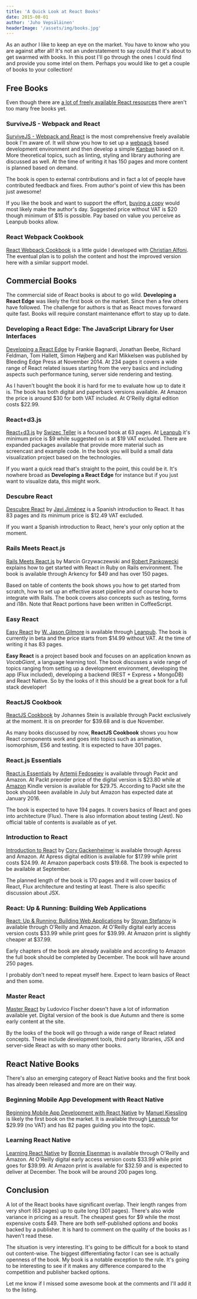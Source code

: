 ```yaml
---
title: 'A Quick Look at React Books'
date: 2015-08-01
author: 'Juho Vepsäläinen'
headerImage: '/assets/img/books.jpg'
---
```


As an author I like to keep an eye on the market. You have to know who you are against after all! It's not an understatement to say could that it's about to get swarmed with books. In this post I'll go through the ones I could find and provide you some intel on them. Perhaps you would like to get a couple of books to your collection!

## Free Books

Even though there are [a lot of freely available React resources](https://github.com/enaqx/awesome-react) there aren't too many free books yet.

### SurviveJS - Webpack and React

[SurviveJS - Webpack and React](http://survivejs.com/) is the most comprehensive freely available book I'm aware of. It will show you how to set up a [webpack](https://webpack.github.io/) based development environment and then develop a simple [Kanban](https://en.wikipedia.org/wiki/Kanban) based on it. More theoretical topics, such as linting, styling and library authoring are discussed as well. At the time of writing it has 150 pages and more content is planned based on demand.

The book is open to external contributions and in fact a lot of people have contributed feedback and fixes. From author's point of view this has been just awesome!

If you like the book and want to support the effort, [buying a copy](https://leanpub.com/survivejs_webpack_react) would most likely make the author's day. Suggested price without VAT is $20 though minimum of $15 is possible. Pay based on value you perceive as Leanpub books allow.

### React Webpack Cookbook

[React Webpack Cookbook](https://christianalfoni.github.io/react-webpack-cookbook/) is a little guide I developed with [Christian Alfoni](http://www.christianalfoni.com/). The eventual plan is to polish the content and host the improved version here with a similar support model.

## Commercial Books

The commercial side of React books is about to go wild. **Developing a React Edge** was likely the first book on the market. Since then a few others have followed. The challenge for authors is that as React moves forward quite fast. Books will require constant maintenance effort to stay up to date.

### Developing a React Edge: The JavaScript Library for User Interfaces

[Developing a React Edge](http://shop.oreilly.com/product/9781939902122.do) by Frankie Bagnardi, Jonathan Beebe, Richard Feldman, Tom Hallett, Simon Højberg and Karl Mikkelsen was published by Bleeding Edge Press at November 2014. At 234 pages it covers a wide range of React related issues starting from the very basics and including aspects such performance tuning, server side rendering and testing.

As I haven't bought the book it is hard for me to evaluate how up to date it is. The book has both digital and paperback versions available. At Amazon the price is around $30 for both VAT included. At O'Reilly digital edition costs $22.99.

### React+d3.js

[React+d3.js](http://swizec.com/reactd3js/) by [Swizec Teller](http://swizec.com/) is a focused book at 63 pages. At [Leanpub](https://leanpub.com/reactd3js) it's minimum price is $9 while suggested on is at $19 VAT excluded. There are expanded packages available that provide more material such as screencast and example code. In the book you will build a small data visualization project based on the technologies.

If you want a quick read that's straight to the point, this could be it. It's nowhere broad as **Developing a React Edge** for instance but if you just want to visualize data, this might work.

### Descubre React

[Descubre React](https://leanpub.com/descubre-react) by [Javi Jiménez](http://soyjavi.com/) is a Spanish introduction to React. It has 83 pages and its minimum price is $12.49 VAT excluded.

If you want a Spanish introduction to React, here's your only option at the moment.

### Rails Meets React.js

[Rails Meets React.js](http://blog.arkency.com/rails-react/) by Marcin Grzywaczewski and [Robert Pankowecki](http://robert.pankowecki.pl/) explains how to get started with React in Ruby on Rails environment. The book is available through Arkency for $49 and has over 150 pages.

Based on table of contents the book shows you how to get started from scratch, how to set up an effective asset pipeline and of course how to integrate with Rails. The book covers also concepts such as testing, forms and i18n. Note that React portions have been written in CoffeeScript.

### Easy React

[Easy React](http://easyreactbook.com/) by [W. Jason Gilmore](http://www.wjgilmore.com/) is available through [Leanpub](https://leanpub.com/easyreact). The book is currently in beta and the price starts from $14.99 without VAT. At the time of writing it has 83 pages.

**Easy React** is a project based book and focuses on an application known as *VocabGiant*, a language learning tool. The book discusses a wide range of topics ranging from setting up a development environment, developing the app (Flux included), developing a backend (REST + Express + MongoDB) and React Native. So by the looks of it this should be a great book for a full stack developer!

### ReactJS Cookbook

[ReactJS Cookbook](https://www.packtpub.com/web-development/reactjs-cookbook) by Johannes Stein is available through Packt exclusively at the moment. It is on preorder for $39.68 and is due November.

As many books discussed by now, **ReactJS Cookbook** shows you how React components work and goes into topics such as animation, isomorphism, ES6 and testing. It is expected to have 301 pages.

### React.js Essentials

[React.js Essentials](https://www.packtpub.com/web-development/reactjs-essentials) by [Artemij Fedosejev](http://artemij.com/) is available through Packt and Amazon. At Packt preorder price of the digital version is $23.80 while at [Amazon](http://www.amazon.com/React-js-Essentials-Artemij-Fedosejev-ebook/dp/B00YSILZRW) Kindle version is available for $29.75. According to Packt site the book should been available in July but Amazon has expected date at January 2016.

The book is expected to have 194 pages. It covers basics of React and goes into architecture (Flux). There is also information about testing (Jest). No official table of contents is available as of yet.

### Introduction to React

[Introduction to React](https://www.apress.com/9781484212462) by [Cory Gackenheimer](http://cgack.blogspot.com) is available through Apress and Amazon. At Apress digital edition is available for $17.99 while print costs $24.99. At Amazon paperback costs $19.68. The book is expected to be available at September.

The planned length of the book is 170 pages and it will cover basics of React, Flux architecture and testing at least. There is also specific discussion about JSX.

### React: Up & Running: Building Web Applications

[React: Up & Running: Building Web Applications](http://shop.oreilly.com/product/0636920042266.do) by [Stoyan Stefanov](http://www.phpied.com/) is available through O'Reilly and Amazon. At O'Reilly digital early access version costs $33.99 while print goes for $39.99. At Amazon print is slightly cheaper at $37.99.

Early chapters of the book are already available and according to Amazon the full book should be completed by December. The book will have around 250 pages.

I probably don't need to repeat myself here. Expect to learn basics of React and then some.

### Master React

[Master React](http://ludovf.net/reactbook/) by Ludovico Fischer doesn't have a lot of information available yet. Digital version of the book is due Autumn and there is some early content at the site.

By the looks of the book will go through a wide range of React related concepts. These include development tools, third party libraries, JSX and server-side React as with so many other books.

## React Native Books

There's also an emerging category of React Native books and the first book has already been released and more are on their way.

### Beginning Mobile App Development with React Native

[Beginning Mobile App Development with React Native](http://beginning-mobile-app-development-with-react-native.com/) by [Manuel Kiessling](http://manuel.kiessling.net/) is likely the first book on the market. It is available through [Leanpub](https://leanpub.com/beginning-mobile-app-development-with-react-native) for $29.99 (no VAT) and has 82 pages guiding you into the topic.

### Learning React Native

[Learning React Native](http://shop.oreilly.com/product/0636920041511.do) by [Bonnie Eisenman](http://blog.bonnieeisenman.com/) is available through O'Reilly and Amazon. At O'Reilly digital early access version costs $33.99 while print goes for $39.99. At Amazon print is available for $32.59 and is expected to deliver at December. The book will be around 200 pages long.

## Conclusion

A lot of the React books have significant overlap. Their length ranges from very short (63 pages) up to quite long (301 pages). There's also wide variance in pricing as a result. The cheapest goes for $9 while the most expensive costs $49. There are both self-published options and books backed by a publisher. It is hard to comment on the quality of the books as I haven't read these.

The situation is very interesting. It's going to be difficult for a book to stand out content-wise. The biggest differentiating factor I can see is actually openness of the book. My book is a notable exception to the rule. It's going to be interesting to see if it makes any difference compared to the competition and publisher backed options.

Let me know if I missed some awesome book at the comments and I'll add it to the listing.
